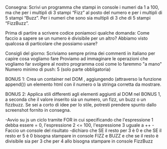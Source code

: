Consegna:
Scrivi un programma che stampi in console i numeri da 1 a 100, ma che per i multipli di 3 stampi “Fizz” al posto del numero e per i multipli di 5 stampi “Buzz”. Per i numeri che sono sia multipli di 3 che di 5 stampi “FizzBuzz”.

Prima di partire a scrivere codice poniamoci qualche domanda:
Come faccio a sapere se un numero è divisibile per un altro? Abbiamo visto qualcosa di particolare che possiamo usare?

Consigli del giorno:
Scriviamo sempre prima dei commenti in italiano per capire cosa vogliamo fare
Proviamo ad immaginare le operazioni che vogliamo far svolgere al nostro programma così come lo faremmo "a mano"
Numero minimo di push: 5 (solo parte obbligatoria)

BONUS 1: Crea un container nel DOM , aggiungendo (attraverso la funzione append()) un elemento html con il numero o la stringa corretta da mostrare.

BONUS 2: Applica stili differenti agli elementi aggiunti al DOM nel BONUS 1, a seconda che il valore inserito sia un numero, un fizz, un buzz o un fizzbuzz. Se sei a corto di idee per lo stile, potresti prendere spunto dallo screenshot fornito in consegna.

-Avvio su js un ciclo tramite FOR in cui specificando che l'espressione 1 debba essere = 0, l'espressione 2 <= 100, l'espressione 3 uguale a ++
-Faccio un console del risultato
-dichiaro che SE il resto per 3 è 0 e che SE il resto er 5 è 0 bisogna stampare in console FIZZ e BUZZ e che se il resto è divisibile sia per 3 che per 4 allo bisogna stampare in console FizzBuzz